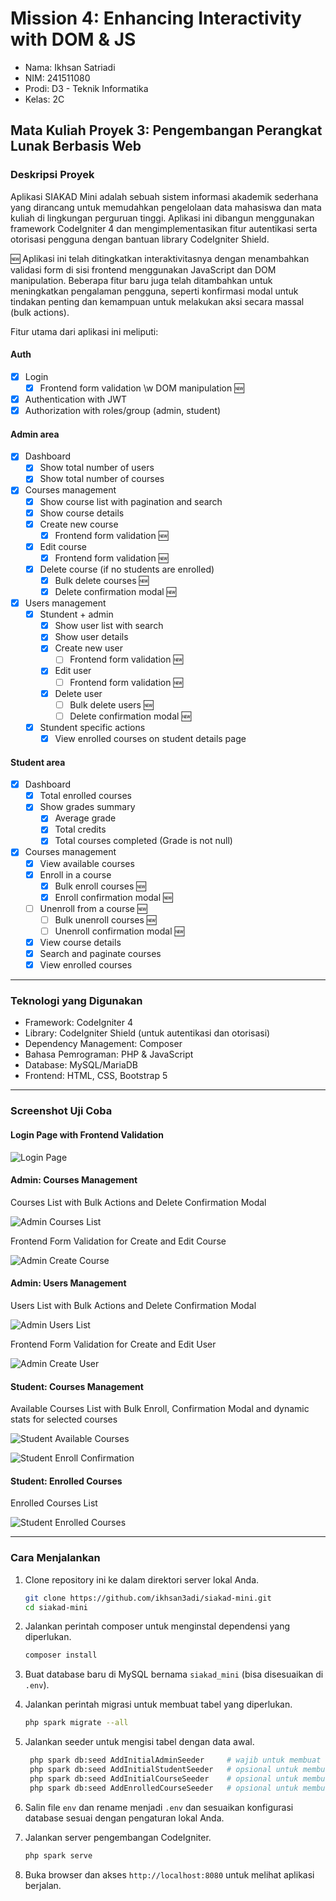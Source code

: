 # Mission 4: Enhancing Interactivity with DOM & JS

- Nama: Ikhsan Satriadi
- NIM: 241511080
- Prodi: D3 - Teknik Informatika
- Kelas: 2C

## Mata Kuliah Proyek 3: Pengembangan Perangkat Lunak Berbasis Web

### Deskripsi Proyek

Aplikasi SIAKAD Mini adalah sebuah sistem informasi akademik sederhana yang dirancang untuk memudahkan pengelolaan data mahasiswa dan mata kuliah di lingkungan perguruan tinggi. Aplikasi ini dibangun menggunakan framework CodeIgniter 4 dan mengimplementasikan fitur autentikasi serta otorisasi pengguna dengan bantuan library CodeIgniter Shield.

🆕 Aplikasi ini telah ditingkatkan interaktivitasnya dengan menambahkan validasi form di sisi frontend menggunakan JavaScript dan DOM manipulation. Beberapa fitur baru juga telah ditambahkan untuk meningkatkan pengalaman pengguna, seperti konfirmasi modal untuk tindakan penting dan kemampuan untuk melakukan aksi secara massal (bulk actions).

Fitur utama dari aplikasi ini meliputi:

#### Auth

- [X] Login
    - [X] Frontend form validation \w DOM manipulation 🆕
- [X] Authentication with JWT
- [X] Authorization with roles/group (admin, student)

#### Admin area

- [X] Dashboard
    - [X] Show total number of users
    - [X] Show total number of courses
- [X] Courses management
    - [X] Show course list with pagination and search
    - [X] Show course details
    - [X] Create new course
        - [X] Frontend form validation 🆕
    - [X] Edit course
        - [X] Frontend form validation 🆕
    - [X] Delete course (if no students are enrolled)
        - [X] Bulk delete courses 🆕
        - [X] Delete confirmation modal 🆕
- [X] Users management
    - [X] Stundent + admin
        - [X] Show user list with search
        - [X] Show user details
        - [X] Create new user
            - [ ] Frontend form validation 🆕
        - [X] Edit user
            - [ ] Frontend form validation 🆕
        - [X] Delete user
            - [ ] Bulk delete users 🆕
            - [ ] Delete confirmation modal 🆕
    - [X] Stundent specific actions
        - [X] View enrolled courses on student details page

#### Student area

- [X] Dashboard
    - [X] Total enrolled courses
    - [X] Show grades summary
        - [X] Average grade
        - [X] Total credits
        - [X] Total courses completed (Grade is not null)

- [X] Courses management
    - [X] View available courses
    - [X] Enroll in a course
        - [X] Bulk enroll courses 🆕
        - [X] Enroll confirmation modal 🆕
    - [ ] Unenroll from a course 🆕
        - [ ] Bulk unenroll courses 🆕
        - [ ] Unenroll confirmation modal 🆕
    - [X] View course details
    - [X] Search and paginate courses
    - [X] View enrolled courses

---

### Teknologi yang Digunakan

- Framework: CodeIgniter 4
- Library: CodeIgniter Shield (untuk autentikasi dan otorisasi)
- Dependency Management: Composer
- Bahasa Pemrograman: PHP & JavaScript
- Database: MySQL/MariaDB
- Frontend: HTML, CSS, Bootstrap 5

---

### Screenshot Uji Coba

#### Login Page with Frontend Validation

![Login Page](image/README/login.png)

#### Admin: Courses Management

Courses List with Bulk Actions and Delete Confirmation Modal

![Admin Courses List](image/README/admin-courses.png)

Frontend Form Validation for Create and Edit Course

![Admin Create Course](image/README/admin-create-course.png)

#### Admin: Users Management

Users List with Bulk Actions and Delete Confirmation Modal

![Admin Users List](image/README/admin-users.png)

Frontend Form Validation for Create and Edit User

![Admin Create User](image/README/admin-create-user.png)

#### Student: Courses Management

Available Courses List with Bulk Enroll, Confirmation Modal and dynamic stats for selected courses

![Student Available Courses](image/README/student-available-courses.png)

![Student Enroll Confirmation](image/README/student-enroll-confirmation.png)

#### Student: Enrolled Courses

Enrolled Courses List

![Student Enrolled Courses](image/README/student-enrolled-courses.png)

---

### Cara Menjalankan

1. Clone repository ini ke dalam direktori server lokal Anda.

   ```bash
   git clone https://github.com/ikhsan3adi/siakad-mini.git
   cd siakad-mini
    ```

2. Jalankan perintah composer untuk menginstal dependensi yang diperlukan.

   ```bash
   composer install
   ```

3. Buat database baru di MySQL bernama `siakad_mini` (bisa disesuaikan di `.env`).
4. Jalankan perintah migrasi untuk membuat tabel yang diperlukan.

   ```bash
   php spark migrate --all
   ```

5. Jalankan seeder untuk mengisi tabel dengan data awal.

   ```bash
    php spark db:seed AddInitialAdminSeeder     # wajib untuk membuat user admin
    php spark db:seed AddInitialStudentSeeder   # opsional untuk membuat user student
    php spark db:seed AddInitialCourseSeeder    # opsional untuk membuat data course
    php spark db:seed AddEnrolledCourseSeeder   # opsional untuk membuat data enrolled course
   ```

6. Salin file `env` dan rename menjadi `.env` dan sesuaikan konfigurasi database sesuai dengan pengaturan lokal Anda.
7. Jalankan server pengembangan CodeIgniter.

   ```bash
   php spark serve
   ```

8. Buka browser dan akses `http://localhost:8080` untuk melihat aplikasi berjalan.
